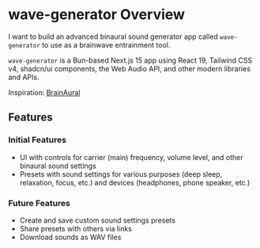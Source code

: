 # wave-generator Overview

I want to build an advanced binaural sound generator app called `wave-generator` to use as a brainwave entrainment tool.

`wave-generator` is a Bun-based Next.js 15 app using React 19, Tailwind CSS v4, shadcn/ui components, the Web Audio API, and other modern libraries and APIs.

Inspiration: [BrainAural](https://brainaural.com/)

## Features

### Initial Features

- UI with controls for carrier (main) frequency, volume level, and other binaural sound settings
- Presets with sound settings for various purposes (deep sleep, relaxation, focus, etc.) and devices (headphones, phone speaker, etc.)

### Future Features

- Create and save custom sound settings presets
- Share presets with others via links
- Download sounds as WAV files
